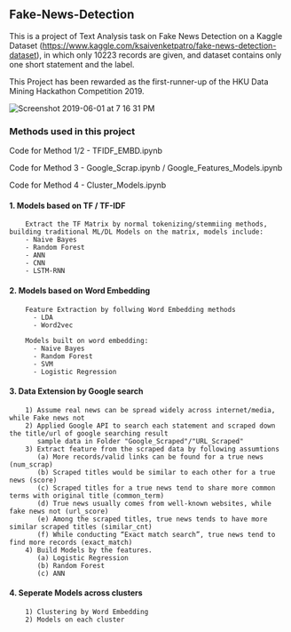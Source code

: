 ## Fake-News-Detection

This is a project of Text Analysis task on Fake News Detection on a Kaggle Dataset (https://www.kaggle.com/ksaivenketpatro/fake-news-detection-dataset), in which only 10223 records are given, and dataset contains only one short statement and the label.

This Project has been rewarded as the first-runner-up of the HKU Data Mining Hackathon Competition 2019.

![Screenshot 2019-06-01 at 7 16 31 PM](https://user-images.githubusercontent.com/29504448/58748514-932dbb80-84ac-11e9-92e5-a9df185a132b.png)

### Methods used in this project
Code for Method 1/2 - TFIDF_EMBD.ipynb

Code for Method 3 - Google_Scrap.ipynb / Google_Features_Models.ipynb

Code for Method 4 - Cluster_Models.ipynb


#### 1. Models based on TF / TF-IDF
        Extract the TF Matrix by normal tokenizing/stemmiing methods, building traditional ML/DL Models on the matrix, models include:
        - Naive Bayes
        - Random Forest
        - ANN
        - CNN
        - LSTM-RNN

#### 2. Models based on Word Embedding
        Feature Extraction by follwing Word Embedding methods
          - LDA
          - Word2vec
        
        Models built on word embedding:
          - Naive Bayes
          - Random Forest
          - SVM
          - Logistic Regression

#### 3. Data Extension by Google search
        1) Assume real news can be spread widely across internet/media, while Fake news not
        2) Applied Google API to search each statement and scraped down the title/url of google searching result 
           sample data in Folder "Google_Scraped"/"URL_Scraped"
        3) Extract feature from the scraped data by following assumtions
           (a) More records/valid links can be found for a true news (num_scrap)
           (b) Scraped titles would be similar to each other for a true news (score)
           (c) Scraped titles for a true news tend to share more common terms with original title (common_term)
           (d) True news usually comes from well-known websites, while fake news not (url_score)
           (e) Among the scraped titles, true news tends to have more similar scraped titles (similar_cnt)
           (f) While conducting “Exact match search”, true news tend to find more records (exact_match)
        4) Build Models by the features.
           (a) Logistic Regression
           (b) Random Forest
           (c) ANN

#### 4. Seperate Models across clusters
        1) Clustering by Word Embedding
        2) Models on each cluster






